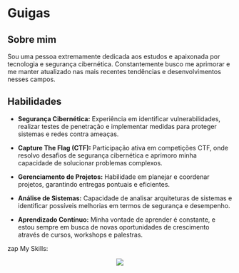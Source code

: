 # Guigas

## Sobre mim

Sou uma pessoa extremamente dedicada aos estudos e apaixonada por tecnologia e segurança cibernética. Constantemente busco me aprimorar e me manter atualizado nas mais recentes tendências e desenvolvimentos nesses campos.

## Habilidades

- **Segurança Cibernética:** Experiência em identificar vulnerabilidades, realizar testes de penetração e implementar medidas para proteger sistemas e redes contra ameaças.

- **Capture The Flag (CTF):** Participação ativa em competições CTF, onde resolvo desafios de segurança cibernética e aprimoro minha capacidade de solucionar problemas complexos.

- **Gerenciamento de Projetos:** Habilidade em planejar e coordenar projetos, garantindo entregas pontuais e eficientes.

- **Análise de Sistemas:** Capacidade de analisar arquiteturas de sistemas e identificar possíveis melhorias em termos de segurança e desempenho.

- **Aprendizado Contínuo:** Minha vontade de aprender é constante, e estou sempre em busca de novas oportunidades de crescimento através de cursos, workshops e palestras.

zap My Skills:

<p align="center">
  <a href="https://skillicons.dev">
    <img src="https://skillicons.dev/icons?i=git,kubernetes,docker,c,vim" />
  </a>
</p>



